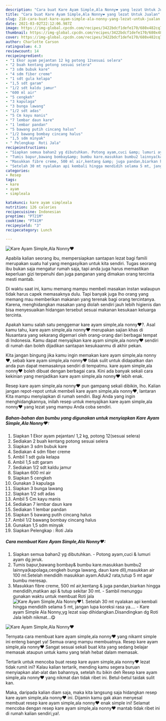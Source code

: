 ```yaml
---
description: "Cara buat Kare Ayam Simple,Ala Nonny❤ yang lezat Untuk Jualan"
title: "Cara buat Kare Ayam Simple,Ala Nonny❤ yang lezat Untuk Jualan"
slug: 218-cara-buat-kare-ayam-simple-ala-nonny-yang-lezat-untuk-jualan
date: 2021-03-02T22:12:06.987Z
image: https://img-global.cpcdn.com/recipes/3422bdcf1defe170/680x482cq70/kare-ayam-simpleala-nonny❤-foto-resep-utama.jpg
thumbnail: https://img-global.cpcdn.com/recipes/3422bdcf1defe170/680x482cq70/kare-ayam-simpleala-nonny❤-foto-resep-utama.jpg
cover: https://img-global.cpcdn.com/recipes/3422bdcf1defe170/680x482cq70/kare-ayam-simpleala-nonny❤-foto-resep-utama.jpg
author: Charlotte Carson
ratingvalue: 4.3
reviewcount: 14
recipeingredient:
- "1 Ekor ayam pejantan 12 kg potong 12sesuai selera"
- "2 buah kentang potong sesuai selera"
- "3 sdm bubuk kare"
- "4 sdm fiber creme"
- "1 sdt gula kelapa"
- "1,5 sdt garam"
- "1/2 sdt kaldu jamur"
- "600 ml air"
- "5 cengkeh"
- "3 kapulaga"
- "3 bunga lawang"
- "1/2 sdt adas"
- "5 Cm kayu manis"
- "7 lembar daun kare"
- "1 lembar pandan"
- "5 bawang putih cincang halus"
- "1/2 bawang bombay cincang halus"
- "1,5 sdm minyak"
- " Pelengkap  Roti Jala"
recipeinstructions:
- "Siapkan semua bahan2 yg dibutuhkan. Potong ayam,cuci &amp; lumuri ayam dg jeruk."
- "Tumis bapur,bawang bombay&amp; bumbu kare.masukkan bumbu2 lainnya(kapolaga,cengkeh bunga lawang, daun kare dll),masukkan air 100 ml.Setelah mendidih masukkan ayam.Aduk2 rata,tutup 5 mt agar bumbu meresap."
- "Masukkan fibre creme, 500 ml air,kentang &amp; juga pandan,biarkan hingga mendidih,matikan api &amp; tutup sekitar 30 mt. Sambil menunggu gunakan waktu untuk membuat Roti jala"
- "Setelah 30 mt nyalakan api kembali hingga mendidih selama 5 mt, jangan lupa koreksi rasa ya.... Kare ayam Simple Ala Nonny,yg lezat siap dihidangkan.Disandingkan dg Roti Jala lebih nikmat...😋"
categories:
- Resep
tags:
- kare
- ayam
- simpleala

katakunci: kare ayam simpleala 
nutrition: 126 calories
recipecuisine: Indonesian
preptime: "PT21M"
cooktime: "PT41M"
recipeyield: "3"
recipecategory: Lunch

---
```



![Kare Ayam Simple,Ala Nonny❤](https://img-global.cpcdn.com/recipes/3422bdcf1defe170/680x482cq70/kare-ayam-simpleala-nonny❤-foto-resep-utama.jpg)

Apabila kalian seorang ibu, mempersiapkan santapan lezat bagi famili merupakan suatu hal yang mengasyikan untuk kita sendiri. Tugas seorang ibu bukan saja mengatur rumah saja, tapi anda juga harus memastikan keperluan gizi terpenuhi dan juga panganan yang dimakan orang tercinta mesti mantab.

Di waktu  saat ini, kamu memang mampu membeli masakan instan walaupun tidak harus capek memasaknya dulu. Tapi banyak juga lho orang yang memang mau memberikan makanan yang terenak bagi orang tercintanya. Karena, menghidangkan masakan yang diolah sendiri jauh lebih higienis dan bisa menyesuaikan hidangan tersebut sesuai makanan kesukaan keluarga tercinta. 



Apakah kamu salah satu penggemar kare ayam simple,ala nonny❤?. Asal kamu tahu, kare ayam simple,ala nonny❤ merupakan sajian khas di Nusantara yang sekarang digemari oleh orang-orang dari berbagai tempat di Indonesia. Kamu dapat menyajikan kare ayam simple,ala nonny❤ sendiri di rumah dan boleh dijadikan santapan kesukaanmu di akhir pekan.

Kita jangan bingung jika kamu ingin memakan kare ayam simple,ala nonny❤, sebab kare ayam simple,ala nonny❤ tidak sulit untuk didapatkan dan anda pun dapat memasaknya sendiri di tempatmu. kare ayam simple,ala nonny❤ boleh dibuat dengan berbagai cara. Kini ada banyak sekali cara kekinian yang menjadikan kare ayam simple,ala nonny❤ lebih enak.

Resep kare ayam simple,ala nonny❤ pun gampang sekali dibikin, lho. Kalian jangan repot-repot untuk membeli kare ayam simple,ala nonny❤, lantaran Kita mampu menyiapkan di rumah sendiri. Bagi Anda yang ingin menghidangkannya, inilah resep untuk menyajikan kare ayam simple,ala nonny❤ yang lezat yang mampu Anda coba sendiri.

<!--inarticleads1-->

##### Bahan-bahan dan bumbu yang digunakan untuk menyiapkan Kare Ayam Simple,Ala Nonny❤:

1. Siapkan 1 Ekor ayam pejantan/ 1,2 kg, potong 12(sesuai selera)
1. Sediakan 2 buah kentang potong sesuai selera
1. Siapkan 3 sdm bubuk kare
1. Sediakan 4 sdm fiber creme
1. Ambil 1 sdt gula kelapa
1. Ambil 1,5 sdt garam
1. Sediakan 1/2 sdt kaldu jamur
1. Siapkan 600 ml air
1. Siapkan 5 cengkeh
1. Gunakan 3 kapulaga
1. Siapkan 3 bunga lawang
1. Siapkan 1/2 sdt adas
1. Ambil 5 Cm kayu manis
1. Sediakan 7 lembar daun kare
1. Sediakan 1 lembar pandan
1. Siapkan 5 bawang putih cincang halus
1. Ambil 1/2 bawang bombay cincang halus
1. Gunakan 1,5 sdm minyak
1. Siapkan  Pelengkap : Roti Jala




<!--inarticleads2-->

##### Cara membuat Kare Ayam Simple,Ala Nonny❤:

1. Siapkan semua bahan2 yg dibutuhkan. - Potong ayam,cuci &amp; lumuri ayam dg jeruk.
1. Tumis bapur,bawang bombay&amp; bumbu kare.masukkan bumbu2 lainnya(kapolaga,cengkeh bunga lawang, daun kare dll),masukkan air 100 ml.Setelah mendidih masukkan ayam.Aduk2 rata,tutup 5 mt agar bumbu meresap.
1. Masukkan fibre creme, 500 ml air,kentang &amp; juga pandan,biarkan hingga mendidih,matikan api &amp; tutup sekitar 30 mt. - Sambil menunggu gunakan waktu untuk membuat Roti jala
<img src="//assets-global.cpcdn.com/assets/icons/button_play-2c75c40dde080a61004c1f40b05d8f140eaff45d7e9e6481dc71c63d2e7c4909.png" alt="Kare Ayam Simple,Ala Nonny❤">1. Setelah 30 mt nyalakan api kembali hingga mendidih selama 5 mt, jangan lupa koreksi rasa ya.... - Kare ayam Simple Ala Nonny,yg lezat siap dihidangkan.Disandingkan dg Roti Jala lebih nikmat...😋
<img src="//assets-global.cpcdn.com/assets/icons/button_play-2c75c40dde080a61004c1f40b05d8f140eaff45d7e9e6481dc71c63d2e7c4909.png" alt="Kare Ayam Simple,Ala Nonny❤">



Ternyata cara membuat kare ayam simple,ala nonny❤ yang nikamt simple ini enteng banget ya! Semua orang mampu membuatnya. Resep kare ayam simple,ala nonny❤ Sangat sesuai sekali buat kita yang sedang belajar memasak ataupun untuk kamu yang telah hebat dalam memasak.

Tertarik untuk mencoba buat resep kare ayam simple,ala nonny❤ lezat tidak rumit ini? Kalau kalian tertarik, mending kamu segera buruan menyiapkan alat-alat dan bahannya, setelah itu bikin deh Resep kare ayam simple,ala nonny❤ yang nikmat dan tidak ribet ini. Betul-betul taidak sulit kan. 

Maka, daripada kalian diam saja, maka kita langsung saja hidangkan resep kare ayam simple,ala nonny❤ ini. Dijamin kamu gak akan menyesal membuat resep kare ayam simple,ala nonny❤ enak simple ini! Selamat mencoba dengan resep kare ayam simple,ala nonny❤ mantab tidak ribet ini di rumah kalian sendiri,ya!.

